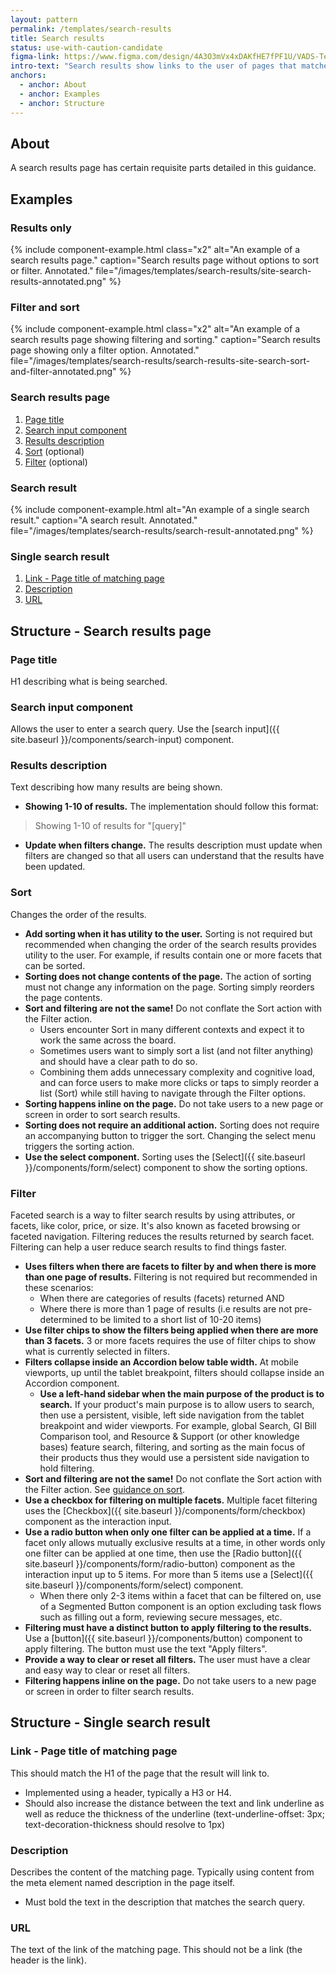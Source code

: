 ```yaml
---
layout: pattern
permalink: /templates/search-results
title: Search results
status: use-with-caution-candidate
figma-link: https://www.figma.com/design/4A3O3mVx4xDAKfHE7fPF1U/VADS-Templates%2C-Patterns%2C-and-Forms?node-id=15688-5938&t=QgRvXLVytGwafCeR-1
intro-text: "Search results show links to the user of pages that matched the search query."
anchors:
  - anchor: About
  - anchor: Examples
  - anchor: Structure
---
```


## About

A search results page has certain requisite parts detailed in this guidance.

## Examples

### Results only

{% include component-example.html
  class="x2"
  alt="An example of a search results page." 
  caption="Search results page without options to sort or filter. Annotated."
  file="/images/templates/search-results/site-search-results-annotated.png" %}

### Filter and sort

{% include component-example.html
  class="x2"
  alt="An example of a search results page showing filtering and sorting." 
  caption="Search results page showing only a filter option. Annotated."
  file="/images/templates/search-results/search-results-site-search-sort-and-filter-annotated.png" %}

### Search results page

1. [Page title](#page-title)
2. [Search input component](#search-input-component)
3. [Results description](#results-description)
4. [Sort](#sort) (optional)
5. [Filter](#filter) (optional)

### Search result

{% include component-example.html
  alt="An example of a single search result." 
  caption="A search result. Annotated."
  file="/images/templates/search-results/search-result-annotated.png" %}

### Single search result

1. [Link - Page title of matching page](#link---page-title-of-matching-page)
2. [Description](#description)
3. [URL](#url)

## Structure - Search results page

### Page title

H1 describing what is being searched.

### Search input component

Allows the user to enter a search query. Use the [search input]({{ site.baseurl }}/components/search-input) component.

### Results description 

Text describing how many results are being shown.

* **Showing 1-10 of results.** The implementation should follow this format:
> Showing 1-10 of results for "[query]"
* **Update when filters change.** The results description must update when filters are changed so that all users can understand that the results have been updated.

### Sort

Changes the order of the results.

* **Add sorting when it has utility to the user.** Sorting is not required but recommended when changing the order of the search results provides utility to the user. For example, if results contain one or more facets that can be sorted.
* **Sorting does not change contents of the page.** The action of sorting must not change any information on the page. Sorting simply reorders the page contents.
* **Sort and filtering are not the same!** Do not conflate the Sort action with the Filter action.
  * Users encounter Sort in many different contexts and expect it to work the same across the board.
  * Sometimes users want to simply sort a list (and not filter anything) and should have a clear path to do so.
  * Combining them adds unnecessary complexity and cognitive load, and can force users to make more clicks or taps to simply reorder a list (Sort) while still having to navigate through the Filter options.
* **Sorting happens inline on the page.** Do not take users to a new page or screen in order to sort search results.
* **Sorting does not require an additional action.** Sorting does not require an accompanying button to trigger the sort. Changing the select menu triggers the sorting action.
* **Use the select component.** Sorting uses the [Select]({{ site.baseurl }}/components/form/select) component to show the sorting options.

### Filter 

Faceted search is a way to filter search results by using attributes, or facets, like color, price, or size. It's also known as faceted browsing or faceted navigation. Filtering reduces the results returned by search facet. Filtering can help a user reduce search results to find things faster. 

* **Uses filters when there are facets to filter by and when there is more than one page of results.** Filtering is not required but recommended in these scenarios:
    * When there are categories of results (facets) returned AND
    * Where there is more than 1 page of results (i.e results are not pre-determined to be limited to a short list of 10-20 items)
* **Use filter chips to show the filters being applied when there are more than 3 facets.** 3 or more facets requires the use of filter chips to show what is currently selected in filters.
* **Filters collapse inside an Accordion below table width.** At mobile viewports, up until the tablet breakpoint, filters should collapse inside an Accordion component. 
    * **Use a left-hand sidebar when the main purpose of the product is to search.** If your product's main purpose is to allow users to search, then use a persistent, visible, left side navigation from the tablet breakpoint and wider viewports. For example, global Search, GI Bill Comparison tool, and Resource & Support (or other knowledge bases) feature search, filtering, and sorting as the main focus of their products thus they would use a persistent side navigation to hold filtering.
* **Sort and filtering are not the same!** Do not conflate the Sort action with the Filter action. See [guidance on sort](#sort).
* **Use a checkbox for filtering on multiple facets.** Multiple facet filtering uses the [Checkbox]({{ site.baseurl }}/components/form/checkbox) component as the interaction input.
* **Use a radio button when only one filter can be applied at a time.** If a facet only allows mutually exclusive results at a time, in other words only one filter can be applied at one time, then use the [Radio button]({{ site.baseurl }}/components/form/radio-button) component as the interaction input up to 5 items. For more than 5 items use a [Select]({{ site.baseurl }}/components/form/select) component. 
    * When there only 2-3 items within a facet that can be filtered on, use of a Segmented Button component is an option excluding task flows such as filling out a form, reviewing secure messages, etc.
* **Filtering must have a distinct button to apply filtering to the results.** Use a [button]({{ site.baseurl }}/components/button) component to apply filtering. The button must use the text "Apply filters".
* **Provide a way to clear or reset all filters.** The user must have a clear and easy way to clear or reset all filters. 
* **Filtering happens inline on the page.** Do not take users to a new page or screen in order to filter search results.

## Structure - Single search result

### Link - Page title of matching page

This should match the H1 of the page that the result will link to. 

* Implemented using a header, typically a H3 or H4.
* Should also increase the distance between the text and link underline as well as reduce the thickness of the underline (text-underline-offset: 3px; text-decoration-thickness should resolve to 1px)

### Description

Describes the content of the matching page. Typically using content from the meta element named description in the page itself. 

* Must bold the text in the description that matches the search query.

### URL

The text of the link of the matching page. This should not be a link (the header is the link).
